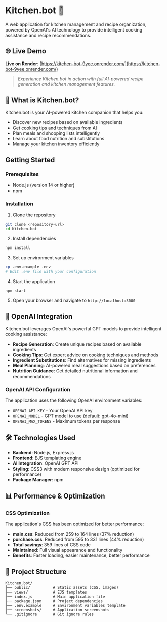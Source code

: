 # Kitchen.bot 🍳

A web application for kitchen management and recipe organization, powered by OpenAI's AI technology to provide intelligent cooking assistance and recipe recommendations.

## 🌐 Live Demo

**Live on Render**: [https://kitchen-bot-9yee.onrender.com/](https://kitchen-bot-9yee.onrender.com/)

> *Experience Kitchen.bot in action with full AI-powered recipe generation and kitchen management features.*

## 🚀 What is Kitchen.bot?

Kitchen.bot is your AI-powered kitchen companion that helps you:
- Discover new recipes based on available ingredients
- Get cooking tips and techniques from AI
- Plan meals and shopping lists intelligently
- Learn about food nutrition and substitutions
- Manage your kitchen inventory efficiently


## Getting Started

### Prerequisites

- Node.js (version 14 or higher)
- npm

### Installation

1. Clone the repository
```bash
git clone <repository-url>
cd Kitchen.bot
```

2. Install dependencies
```bash
npm install
```

3. Set up environment variables
```bash
cp .env.example .env
# Edit .env file with your configuration
```

4. Start the application
```bash
npm start
```

5. Open your browser and navigate to `http://localhost:3000`

## 🤖 OpenAI Integration

Kitchen.bot leverages OpenAI's powerful GPT models to provide intelligent cooking assistance:

- **Recipe Generation**: Create unique recipes based on available ingredients
- **Cooking Tips**: Get expert advice on cooking techniques and methods
- **Ingredient Substitutions**: Find alternatives for missing ingredients
- **Meal Planning**: AI-powered meal suggestions based on preferences
- **Nutrition Guidance**: Get detailed nutritional information and recommendations

### OpenAI API Configuration

The application uses the following OpenAI environment variables:
- `OPENAI_API_KEY` - Your OpenAI API key
- `OPENAI_MODEL` - GPT model to use (default: gpt-4o-mini)
- `OPENAI_MAX_TOKENS` - Maximum tokens per response

## 🛠️ Technologies Used

- **Backend**: Node.js, Express.js
- **Frontend**: EJS templating engine
- **AI Integration**: OpenAI GPT API
- **Styling**: CSS3 with modern responsive design (optimized for performance)
- **Package Manager**: npm

## 📊 Performance & Optimization

### CSS Optimization
The application's CSS has been optimized for better performance:
- **main.css**: Reduced from 259 to 164 lines (37% reduction)
- **purchase.css**: Reduced from 595 to 331 lines (44% reduction)
- **Total savings**: 359 lines of CSS code
- **Maintained**: Full visual appearance and functionality
- **Benefits**: Faster loading, easier maintenance, better performance

## 📁 Project Structure

```
Kitchen.bot/
├── public/          # Static assets (CSS, images)
├── views/           # EJS templates
├── index.js         # Main application file
├── package.json     # Project dependencies
├── .env.example     # Environment variables template
├── screenshots/     # Application screenshots
└── .gitignore       # Git ignore rules
```

